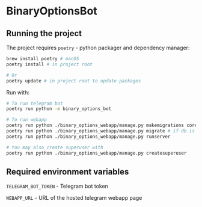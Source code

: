 # BinaryOptionsBot

## Running the project

The project requires `poetry` - python packager and dependency manager:

```sh
brew install poetry # macOS
poetry install # in project root

# Or
poetry update # in project root to update packages
```

Run with:

```sh
# To run telegram bot
poetry run python -m binary_options_bot

# To run webapp
poetry run python ./binary_options_webapp/manage.py makemigrations core # if db is not initialized
poetry run python ./binary_options_webapp/manage.py migrate # if db is not initialized
poetry run python ./binary_options_webapp/manage.py runserver

# You may also create superuser with
poetry run python ./binary_options_webapp/manage.py createsuperuser
```

## Required environment variables

`TELEGRAM_BOT_TOKEN` - Telegram bot token

`WEBAPP_URL` - URL of the hosted telegram webapp page
